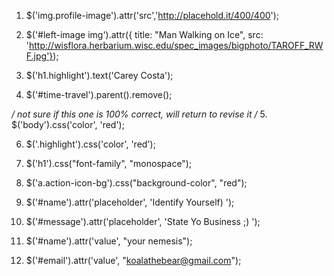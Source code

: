 1. $('img.profile-image').attr('src','http://placehold.it/400/400');

2. $('#left-image img').attr({ title: "Man Walking on Ice", src: 'http://wisflora.herbarium.wisc.edu/spec_images/bigphoto/TAROFF_RWF.jpg'});

3. $('h1.highlight').text('Carey Costa');

4. $('#time-travel').parent().remove();

*/ not sure if this one is 100% correct, will return to revise it /*
5. $('body').css('color', 'red');

6. $('.highlight').css('color', 'red');

7. $('h1').css("font-family", "monospace");

8. $('a.action-icon-bg').css("background-color", "red");

9. $('#name').attr('placeholder', 'Identify Yourself) ');

10. $('#message').attr('placeholder', 'State Yo Business ;) ');

11. $('#name').attr('value', "your nemesis");

12. $('#email').attr('value', "koalathebear@gmail.com");
